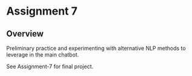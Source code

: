 # Assignment 7

## Overview

Preliminary practice and experimenting with alternative NLP methods to leverage in the main chatbot.

See Assignment-7 for final project.